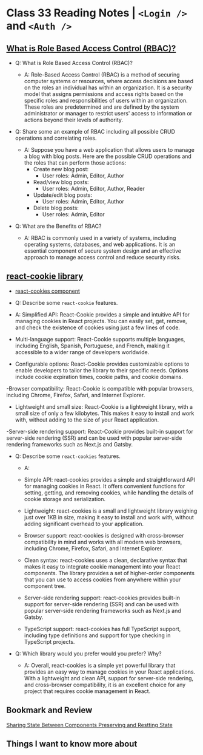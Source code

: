 # Class 33 Reading Notes | `<Login />` and `<Auth />`

## [What is Role Based Access Control (RBAC)?](https://digitalguardian.com/blog/what-role-based-access-control-rbac-examples-benefits-and-more)

- Q: What is Role Based Access Control (RBAC)?
  - A: Role-Based Access Control (RBAC) is a method of securing computer systems or resources, where access decisions are based on the roles an individual has within an organization. It is a security model that assigns permissions and access rights based on the specific roles and responsibilities of users within an organization. These roles are predetermined and are defined by the system administrator or manager to restrict users' access to information or actions beyond their levels of authority.

- Q: Share some an example of RBAC including all possible CRUD operations and correlating roles.

  - A: Suppose you have a web application that allows users to manage a blog with blog posts. Here are the possible CRUD operations and the roles that can perform those actions:
    - Create new blog post:
      - User roles: Admin, Editor, Author
    - Read/view blog posts:
      - User roles: Admin, Editor, Author, Reader
    - Update/edit blog posts:
      - User roles: Admin, Editor, Author
    - Delete blog posts:
      - User roles: Admin, Editor

- Q: What are the Benefits of RBAC?

  - A: RBAC is commonly used in a variety of systems, including operating systems, databases, and web applications. It is an essential component of secure system design and an effective approach to manage access control and reduce security risks.

## [react-cookie library](https://www.npmjs.com/package/react-cookie)

- [react-cookies component](https://www.npmjs.com/package/react-cookies)

- Q: Describe some `react-cookie` features.

- A: Simplified API: React-Cookie provides a simple and intuitive API for managing cookies in React projects. You can easily set, get, remove, and check the existence of cookies using just a few lines of code.

- Multi-language support: React-Cookie supports multiple languages, including English, Spanish, Portuguese, and French, making it accessible to a wider range of developers worldwide.

- Configurable options: React-Cookie provides customizable options to enable developers to tailor the library to their specific needs. Options include cookie expiration times, cookie paths, and cookie domains.

-Browser compatibility: React-Cookie is compatible with popular browsers, including Chrome, Firefox, Safari, and Internet Explorer.

- Lightweight and small size: React-Cookie is a lightweight library, with a small size of only a few kilobytes. This makes it easy to install and work with, without adding to the size of your React
application.

-Server-side rendering support: React-Cookie provides built-in support for server-side rendering (SSR) and can be used with popular server-side rendering frameworks such as Next.js and Gatsby.

- Q: Describe some `react-cookies` features.

  - A:

  - Simple API: react-cookies provides a simple and straightforward API for managing cookies in React. It offers convenient functions for setting, getting, and removing cookies, while handling the details of cookie storage and serialization.
  - Lightweight: react-cookies is a small and lightweight library weighing just over 1KB in size, making it easy to install and work with, without adding significant overhead to your application.
  - Browser support: react-cookies is designed with cross-browser compatibility in mind and works with all modern web browsers, including Chrome, Firefox, Safari, and Internet Explorer.
  - Clean syntax: react-cookies uses a clean, declarative syntax that makes it easy to integrate cookie management into your React components. The library provides a set of higher-order components that you can use to access cookies from anywhere within your component tree.
  - Server-side rendering support: react-cookies provides built-in support for server-side rendering (SSR) and can be used with popular server-side rendering frameworks such as Next.js and Gatsby.
  - TypeScript support: react-cookies has full TypeScript support, including type definitions and support for type checking in TypeScript projects.

- Q: Which library would you prefer would you prefer? Why?

  - A: Overall, react-cookies is a simple yet powerful library that provides an easy way to manage cookies in your React applications. With a lightweight and clean API, support for server-side rendering, and cross-browser compatibility, it is an excellent choice for any project that requires cookie management in React.

## Bookmark and Review

[Sharing State Between Components Preserving and Restting State](https://react.dev/learn/sharing-state-between-components)

## Things I want to know more about
